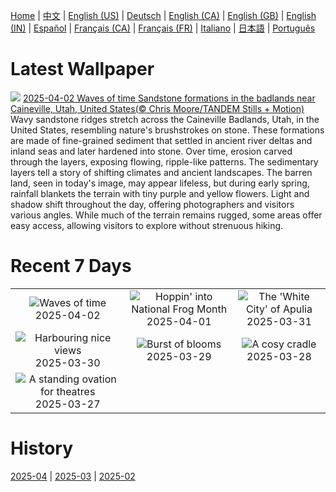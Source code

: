 [Home](../README.md) | [中文](zh-CN.md) | [English (US)](en-US.md) | [Deutsch](de-DE.md) | [English (CA)](en-CA.md) | [English (GB)](en-GB.md) | [English (IN)](en-IN.md) | [Español](es-ES.md) | [Français (CA)](fr-CA.md) | [Français (FR)](fr-FR.md) | [Italiano](it-IT.md) | [日本語](ja-JP.md) | [Português](pt-BR.md)

# Latest Wallpaper
![](https://www.bing.com/th?id=OHR.UtahBadlands_EN-CA2102882917_UHD.jpg)
[2025-04-02 Waves of time Sandstone formations in the badlands near Caineville, Utah, United States(© Chris Moore/TANDEM Stills + Motion)](https://www.bing.com/th?id=OHR.UtahBadlands_EN-CA2102882917_UHD.jpg)
Wavy sandstone ridges stretch across the Caineville Badlands, Utah, in the United States, resembling nature's brushstrokes on stone. These formations are made of fine-grained sediment that settled in ancient river deltas and inland seas and later hardened into stone. Over time, erosion carved through the layers, exposing flowing, ripple-like patterns. The sedimentary layers tell a story of shifting climates and ancient landscapes. The barren land, seen in today's image, may appear lifeless, but during early spring, rainfall blankets the terrain with tiny purple and yellow flowers. Light and shadow shift throughout the day, offering photographers and visitors various angles. While much of the terrain remains rugged, some areas offer easy access, allowing visitors to explore without strenuous hiking.

# Recent 7 Days
|  |  |  |
|:---:|:---:|:---:|
| ![](https://www.bing.com/th?id=OHR.UtahBadlands_EN-CA2102882917_400x240.jpg "Waves of time") 2025-04-02 | ![](https://www.bing.com/th?id=OHR.TicanFrog_EN-CA1907772266_400x240.jpg "Hoppin' into National Frog Month") 2025-04-01 | ![](https://www.bing.com/th?id=OHR.ItalyOstuni_EN-CA1782279768_400x240.jpg "The 'White City' of Apulia") 2025-03-31 |
| ![](https://www.bing.com/th?id=OHR.SydneyHarbour_EN-CA9853843667_400x240.jpg "Harbouring nice views") 2025-03-30 | ![](https://www.bing.com/th?id=OHR.CarrizoBloom_EN-CA9693070982_400x240.jpg "Burst of blooms") 2025-03-29 | ![](https://www.bing.com/th?id=OHR.NestingMonarch_EN-CA9445717272_400x240.jpg "A cosy cradle") 2025-03-28 |
| ![](https://www.bing.com/th?id=OHR.OdeonAthens_EN-CA9280527970_400x240.jpg "A standing ovation for theatres") 2025-03-27 |  |  |

# History
[2025-04](../archives/wallpaper/en-CA/w_2025_04.md) | [2025-03](../archives/wallpaper/en-CA/w_2025_03.md) | [2025-02](../archives/wallpaper/en-CA/w_2025_02.md)
